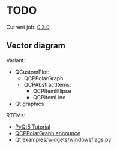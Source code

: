 # TODO

Current job: [0.3.0](https://github.com/tieugene/iosc.py/milestone/12)

## Vector diagram

Variant:

- QCustomPlot:
  + QCPPolarGraph
  + QCPAbstractItems:
    * QCPItemEllipse
    * QCPItemLine
- Qt graphics

RTFMs:
- [PyQt5 Tutorial](https://www.pythonguis.com/pyqt5-tutorial/)
- [QCPPolarGraph announce](https://www.qcustomplot.com/index.php/news)
- Qt examples/widgets/windowsflags.py
